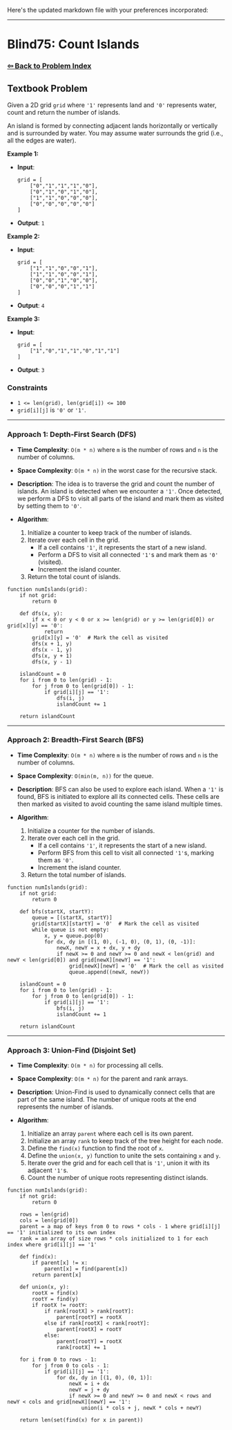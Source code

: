 Here's the updated markdown file with your preferences incorporated:

---

# Blind75: Count Islands

### [⇦ Back to Problem Index](../../index.md)

## Textbook Problem

Given a 2D grid `grid` where `'1'` represents land and `'0'` represents water, count and return the number of islands.

An island is formed by connecting adjacent lands horizontally or vertically and is surrounded by water. You may assume water surrounds the grid (i.e., all the edges are water).

**Example 1:**

-   **Input**:
    ```
    grid = [
        ["0","1","1","1","0"],
        ["0","1","0","1","0"],
        ["1","1","0","0","0"],
        ["0","0","0","0","0"]
    ]
    ```
-   **Output**: `1`

**Example 2:**

-   **Input**:
    ```
    grid = [
        ["1","1","0","0","1"],
        ["1","1","0","0","1"],
        ["0","0","1","0","0"],
        ["0","0","0","1","1"]
    ]
    ```
-   **Output**: `4`

**Example 3:**

-   **Input**:
    ```
    grid = [
        ["1","0","1","1","0","1","1"]
    ]
    ```
-   **Output**: `3`

### Constraints

-   `1 <= len(grid), len(grid[i]) <= 100`
-   `grid[i][j]` is `'0'` or `'1'`.

---

### Approach 1: Depth-First Search (DFS)

-   **Time Complexity**: `O(m * n)` where `m` is the number of rows and `n` is the number of columns.
-   **Space Complexity**: `O(m * n)` in the worst case for the recursive stack.
-   **Description**: The idea is to traverse the grid and count the number of islands. An island is detected when we encounter a `'1'`. Once detected, we perform a DFS to visit all parts of the island and mark them as visited by setting them to `'0'`.
-   **Algorithm**:

    1.  Initialize a counter to keep track of the number of islands.
    2.  Iterate over each cell in the grid.
        -   If a cell contains `'1'`, it represents the start of a new island.
        -   Perform a DFS to visit all connected `'1'`s and mark them as `'0'` (visited).
        -   Increment the island counter.
    3.  Return the total count of islands.

```pseudo
function numIslands(grid):
	if not grid:
		return 0

	def dfs(x, y):
		if x < 0 or y < 0 or x >= len(grid) or y >= len(grid[0]) or grid[x][y] == '0':
			return
		grid[x][y] = '0'  # Mark the cell as visited
		dfs(x + 1, y)
		dfs(x - 1, y)
		dfs(x, y + 1)
		dfs(x, y - 1)

	islandCount = 0
	for i from 0 to len(grid) - 1:
		for j from 0 to len(grid[0]) - 1:
			if grid[i][j] == '1':
				dfs(i, j)
				islandCount += 1

	return islandCount
```

---

### Approach 2: Breadth-First Search (BFS)

-   **Time Complexity**: `O(m * n)` where `m` is the number of rows and `n` is the number of columns.
-   **Space Complexity**: `O(min(m, n))` for the queue.
-   **Description**: BFS can also be used to explore each island. When a `'1'` is found, BFS is initiated to explore all its connected cells. These cells are then marked as visited to avoid counting the same island multiple times.
-   **Algorithm**:

    1.  Initialize a counter for the number of islands.
    2.  Iterate over each cell in the grid.
        -   If a cell contains `'1'`, it represents the start of a new island.
        -   Perform BFS from this cell to visit all connected `'1'`s, marking them as `'0'`.
        -   Increment the island counter.
    3.  Return the total number of islands.

```pseudo
function numIslands(grid):
	if not grid:
		return 0

	def bfs(startX, startY):
		queue = [(startX, startY)]
		grid[startX][startY] = '0'  # Mark the cell as visited
		while queue is not empty:
			x, y = queue.pop(0)
			for dx, dy in [(1, 0), (-1, 0), (0, 1), (0, -1)]:
				newX, newY = x + dx, y + dy
				if newX >= 0 and newY >= 0 and newX < len(grid) and newY < len(grid[0]) and grid[newX][newY] == '1':
					grid[newX][newY] = '0'  # Mark the cell as visited
					queue.append((newX, newY))

	islandCount = 0
	for i from 0 to len(grid) - 1:
		for j from 0 to len(grid[0]) - 1:
			if grid[i][j] == '1':
				bfs(i, j)
				islandCount += 1

	return islandCount
```

---

### Approach 3: Union-Find (Disjoint Set)

-   **Time Complexity**: `O(m * n)` for processing all cells.
-   **Space Complexity**: `O(m * n)` for the parent and rank arrays.
-   **Description**: Union-Find is used to dynamically connect cells that are part of the same island. The number of unique roots at the end represents the number of islands.
-   **Algorithm**:

    1.  Initialize an array `parent` where each cell is its own parent.
    2.  Initialize an array `rank` to keep track of the tree height for each node.
    3.  Define the `find(x)` function to find the root of `x`.
    4.  Define the `union(x, y)` function to unite the sets containing `x` and `y`.
    5.  Iterate over the grid and for each cell that is `'1'`, union it with its adjacent `'1'`s.
    6.  Count the number of unique roots representing distinct islands.

```pseudo
function numIslands(grid):
	if not grid:
		return 0

	rows = len(grid)
	cols = len(grid[0])
	parent = a map of keys from 0 to rows * cols - 1 where grid[i][j] == '1' initialized to its own index
	rank = an array of size rows * cols initialized to 1 for each index where grid[i][j] == '1'

	def find(x):
		if parent[x] != x:
			parent[x] = find(parent[x])
		return parent[x]

	def union(x, y):
		rootX = find(x)
		rootY = find(y)
		if rootX != rootY:
			if rank[rootX] > rank[rootY]:
				parent[rootY] = rootX
			else if rank[rootX] < rank[rootY]:
				parent[rootX] = rootY
			else:
				parent[rootY] = rootX
				rank[rootX] += 1

	for i from 0 to rows - 1:
		for j from 0 to cols - 1:
			if grid[i][j] == '1':
				for dx, dy in [(1, 0), (0, 1)]:
					newX = i + dx
					newY = j + dy
					if newX >= 0 and newY >= 0 and newX < rows and newY < cols and grid[newX][newY] == '1':
						union(i * cols + j, newX * cols + newY)

	return len(set(find(x) for x in parent))
```
